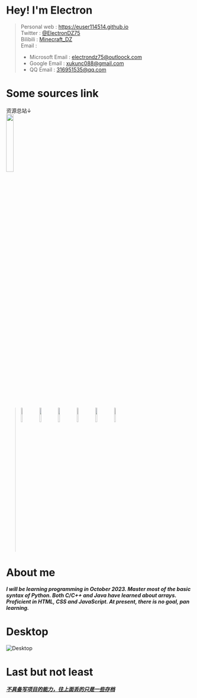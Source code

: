 <!--
**eUsEr114514/euser114514** is a ✨ _special_ ✨ repository because its `README.md` (this file) appears on your GitHub profile.

Here are some ideas to get you started:

- 🔭 I’m currently working on ...
- 🌱 I’m currently learning ...
- 👯 I’m looking to collaborate on ...
- 🤔 I’m looking for help with ...
- 💬 Ask me about ...
- 📫 How to reach me: ...
- 😄 Pronouns: ...
- ⚡ Fun fact: ...
-->


# Hey! I'm Electron
> Personal web : <https://euser114514.github.io>  
> Twitter : [@ElectronDZ75](https://twitter.com/ElectronDZ75)  
> Bilibili : [Minecraft_DZ](https://space.bilibili.com/553343171)  
> Email :  
>+ Microsoft Email : electrondz75@outloock.com
>+ Google Email : xukunc088@gmail.com  
>+ QQ Email : 316951535@qq.com  

# Some sources link
资源总站↓  
[<img src="https://img2.imgtp.com/2024/05/04/6HOVpZZ8.png" width="20%">](https://www.rjctx.com)
> [<img src="https://img2.imgtp.com/2024/05/04/SSZw2RfP.svg" width="10%">](https://www.rjctx.com/bcrj/jetbrains/pycharm)
> [<img src="https://img2.imgtp.com/2024/05/04/MJnFNENm.svg" width="10%">](https://www.rjctx.com/bcrj/jetbrains/clion)
> [<img src="https://img2.imgtp.com/2024/05/04/bQb8ZZQr.svg" width="10%">](https://www.rjctx.com/bcrj/jetbrains/idea)
> [<img src="https://img2.imgtp.com/2024/05/04/9nTtY3hX.svg" width="10%">](https://www.rjctx.com/bcrj/jetbrains/webstorm)
> [<img src="https://img2.imgtp.com/2024/05/04/W3M6NoTM.png" width="10%">](https://code.visualstudio.com/)
> [<img src="https://img2.imgtp.com/2024/05/04/FHDEh2N2.png" width="10%">](https://www.rjctx.com/xtwh/xnj/vm)

# About me
***I will be learning programming in October 2023. Master most of the basic syntax of Python. Both C/C++ and Java have learned about arrays. Proficient in HTML, CSS and JavaScript. At present, there is no goal, pan learning.***

# Desktop
![Desktop](https://img2.imgtp.com/2024/05/04/Rq72OiOI.png)

# Last but not least
<u>***不具备写项目的能力，往上面丢的只是一些存档***</u>


